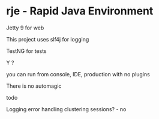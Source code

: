 # rje - Rapid Java Environment

Jetty 9 for web

This project uses slf4j for logging

TestNG for tests



Y ?

you can run from console, IDE, production with no plugins

There is no automagic



todo

Logging
error handling
clustering
sessions? - no